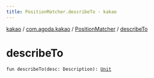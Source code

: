 ```yaml
---
title: PositionMatcher.describeTo - kakao
---
```


[kakao](../../index.html) / [com.agoda.kakao](../index.html) / [PositionMatcher](index.html) / [describeTo](.)

# describeTo

`fun describeTo(desc: Description): `[`Unit`](https://kotlinlang.org/api/latest/jvm/stdlib/kotlin/-unit/index.html)